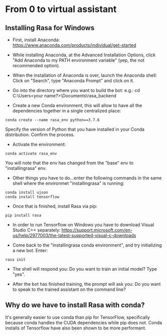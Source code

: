 # From 0 to virtual assistant
## Installing Rasa for Windows 

- First, install Anaconda: https://www.anaconda.com/products/individual/get-started

- While installing Anaconda, at the Advanced Installation Options, click "Add Anaconda to my PATH environment variable" (yep, the not recommended option).

- When the installation of Anaconda is over, launch the Anaconda shell: Click on  "Search", type "Anaconda Prompt" and click on it.

- Go into the directory where you want to build the bot: e.g.:
 cd C:\Users\<your name?>\Documents\rasa_backend

- Create a new Conda environment, this will allow to have all the dependencies together in a single centralized place: 

```conda create --name rasa_env python==3.7.6 ```

Specify the version of Python that you have installed in your Conda distribution. Confirm the process.

- Activate the environment: 

```conda activate rasa_env```

You will note that the env has changed from the "base" env to "installingrasa" env.

- Other things you have to do...enter the following commands in the same shell where the environmet "installingrasa" is running: 

```
conda install ujson 
conda install tensorflow
```

- Once that is finished, install Rasa via pip:
```
pip install rasa
```

- In order to run Tensorflow on Windows you have to download Visual Studio C++ separately: https://support.microsoft.com/en-us/help/2977003/the-latest-supported-visual-c-downloads

- Come back to the "installingrasa conda environment", and try initializing a new bot. Enter:

```
rasa init
```

- The shell will respond you: Do you want to train an initial model? Type "yes".

- After the bot has finished training, the prompt will ask you: Do you want to speak to the trained assistant on the command line?


## Why do we have to install Rasa with conda?

It's generally easier to use conda than pip for TensorFlow, specifically because conda handles the CUDA dependencies while pip does not. Conda installs of Tensorflow have also been shown to be more performant. 

